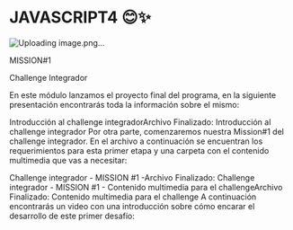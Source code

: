 # JAVASCRIPT4 😊✨

![Uploading image.png…]()


MISSION#1

Challenge Integrador

En este módulo lanzamos el proyecto final del programa, en la siguiente presentación encontrarás toda la información sobre el mismo:

Introducción al challenge integradorArchivo
Finalizado: Introducción al challenge integrador
Por otra parte, comenzaremos nuestra Mission#1 del challenge integrador. En el archivo a continuación se encuentran los requerimientos para esta primer etapa y una carpeta con el contenido multimedia que vas a necesitar:

Challenge integrador - MISSION #1 -Archivo
Finalizado: Challenge integrador - MISSION #1 - 
Contenido multimedia para el challengeArchivo
Finalizado: Contenido multimedia para el challenge
A continuación encontrarás un video con una introducción sobre cómo encarar el desarrollo de este primer desafío:

